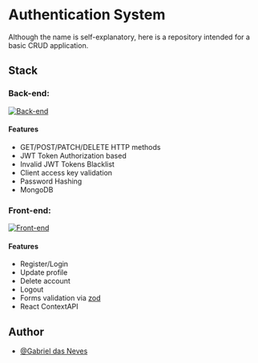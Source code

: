 
# Authentication System

Although the name is self-explanatory, here is a repository intended for a basic CRUD application.

## Stack

### **Back-end:**
[![Back-end](https://skillicons.dev/icons?i=nodejs,express,mongodb&perline=3)](https://skillicons.dev)
#### Features
* GET/POST/PATCH/DELETE HTTP methods
* JWT Token Authorization based
* Invalid JWT Tokens Blacklist
* Client access key validation
* Password Hashing
* MongoDB

### **Front-end:** 
[![Front-end](https://skillicons.dev/icons?i=nextjs,react,tailwind,ts&perline=4)](https://skillicons.dev)
#### Features
* Register/Login
* Update profile
* Delete account
* Logout
* Forms validation via <a href="https://zod.dev/">zod</a>
* React ContextAPI

## Author

- [@Gabriel das Neves](https://www.github.com/gabrieldasnevespinheiro)

